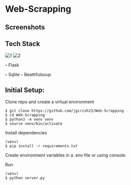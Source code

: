 # Web-Scrapping

## Screenshots

## Tech Stack
![1](https://user-images.githubusercontent.com/76240891/229565505-aa105d47-db2d-4a7e-b37c-0383a760190a.jpg)
![2](https://user-images.githubusercontent.com/76240891/229565546-160c65f8-d741-4455-8d25-4a5758a7e246.jpg)

**-** Flask

**-** Sqlite
**-** Beattifulsoup




## Initial Setup:

Clone repo and create a virtual environment

```
$ git clone https://github.com/jgirish23/Web-Scrapping
$ cd Web-Scrapping
$ python3 -m venv venv
$ source venv/bin/activate
```

Install dependencies

```
(venv)
$ pip install -r requirements.txt
```

Create environment variables in a .env file
or using console.

Run

```
(venv)
$ python server.py
```
